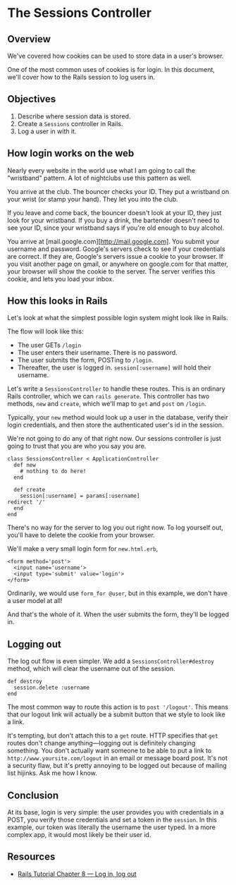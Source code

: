 # The Sessions Controller

## Overview

We've covered how cookies can be used to store data in a user's browser.

One of the most common uses of cookies is for login. In this document, we'll cover how to the Rails session to log users in.

## Objectives
  1. Describe where session data is stored.
  2. Create a `Sessions` controller in Rails.
  2. Log a user in with it.

## How login works on the web

Nearly every website in the world use what I am going to call the "wristband" pattern. A lot of nightclubs use this pattern as well.

You arrive at the club. The bouncer checks your ID. They put a wristband on your wrist (or stamp your hand). They let you into the club.

If you leave and come back, the bouncer doesn't look at your ID, they just look for your wristband. If you buy a drink, the bartender doesn't need to see your ID, since your wristband says if you're old enough to buy alcohol.

You arrive at [mail.google.com][http://mail.google.com]. You submit your username and password. Google's servers check to see if your credentials are correct. If they are, Google's servers issue a cookie to your browser. If you visit another page on gmail, or anywhere on google.com for that matter, your browser will show the cookie to the server. The server verifies this cookie, and lets you load your inbox.

## How this looks in Rails

Let's look at what the simplest possible login system might look like in Rails.

The flow will look like this:

   * The user GETs `/login`
   * The user enters their username. There is no password.
   * The user submits the form, POSTing to `/login`.
   * Thereafter, the user is logged in. `session[:username]` will hold their username.

Let's write a `SessionsController` to handle these routes. This is an ordinary Rails controller, which we can `rails generate`. This controller has two methods, `new` and `create`, which we'll map to `get` and `post` on `/login`.

Typically, your `new` method would look up a user in the database, verify their login credentials, and then store the authenticated user's id in the session.

We're not going to do any of that right now. Our sessions controller is just going to trust that you are who you say you are.

    class SessionsController < ApplicationController
      def new
        # nothing to do here!
      end

      def create
        session[:username] = params[:username]
	redirect '/'
      end
    end

There's no way for the server to log you out right now. To log yourself out, you'll have to delete the cookie from your browser.

We'll make a very small login form for `new.html.erb`,

    <form method='post'>
      <input name='username'>
      <input type='submit' value='login'>
    </form>

Ordinarily, we would use `form_for @user`, but in this example, we don't have a user model at all!

And that's the whole of it. When the user submits the form, they'll be logged in.

## Logging out

The log out flow is even simpler. We add a `SessionsController#destroy` method, which will clear the username out of the session.

    def destroy
      session.delete :username
    end

The most common way to route this action is to `post '/logout'`. This means that our logout link will actually be a submit button that we style to look like a link.

It's tempting, but don't attach this to a `get` route. HTTP specifies that `get` routes don't change anything—logging out is definitely changing something. You don't actually want someone to be able to put a link to `http://www.yoursite.com/logout` in an email or message board post. It's not a security flaw, but it's pretty annoying to be logged out because of mailing list hijinks. Ask me how I know.

## Conclusion

At its base, login is very simple: the user provides you with credentials in a POST, you verify those credentials and set a token in the `session`. In this example, our token was literally the username the user typed. In a more complex app, it would most likely be their user id.

## Resources
  * [Rails Tutorial Chapter 8 — Log in, log out][log_in_log_out]

[log_in_log_out]: https://www.railstutorial.org/book/log_in_log_out